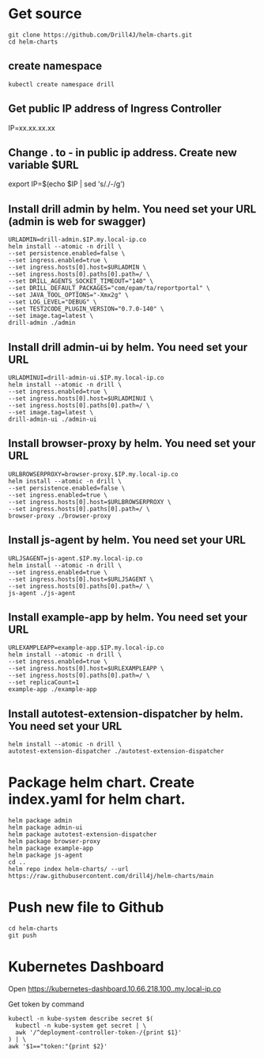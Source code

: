 # Get source
```
git clone https://github.com/Drill4J/helm-charts.git
cd helm-charts
```

## create namespace
```
kubectl create namespace drill
```

## Get public IP address of Ingress Controller
IP=xx.xx.xx.xx
## Change . to - in public ip address. Create new variable $URL
export IP=$(echo $IP | sed 's/\./-/g')

## Install drill admin by helm. You need set your URL (admin is web for swagger)
```
URLADMIN=drill-admin.$IP.my.local-ip.co
helm install --atomic -n drill \
--set persistence.enabled=false \
--set ingress.enabled=true \
--set ingress.hosts[0].host=$URLADMIN \
--set ingress.hosts[0].paths[0].path=/ \
--set DRILL_AGENTS_SOCKET_TIMEOUT="140" \
--set DRILL_DEFAULT_PACKAGES="com/epam/ta/reportportal" \
--set JAVA_TOOL_OPTIONS="-Xmx2g" \
--set LOG_LEVEL="DEBUG" \
--set TEST2CODE_PLUGIN_VERSION="0.7.0-140" \
--set image.tag=latest \
drill-admin ./admin
```

## Install drill admin-ui by helm. You need set your URL
```
URLADMINUI=drill-admin-ui.$IP.my.local-ip.co
helm install --atomic -n drill \
--set ingress.enabled=true \
--set ingress.hosts[0].host=$URLADMINUI \
--set ingress.hosts[0].paths[0].path=/ \
--set image.tag=latest \
drill-admin-ui ./admin-ui
```

## Install browser-proxy by helm. You need set your URL
```
URLBROWSERPROXY=browser-proxy.$IP.my.local-ip.co
helm install --atomic -n drill \
--set persistence.enabled=false \
--set ingress.enabled=true \
--set ingress.hosts[0].host=$URLBROWSERPROXY \
--set ingress.hosts[0].paths[0].path=/ \
browser-proxy ./browser-proxy
```

## Install js-agent by helm. You need set your URL
```
URLJSAGENT=js-agent.$IP.my.local-ip.co
helm install --atomic -n drill \
--set ingress.enabled=true \
--set ingress.hosts[0].host=$URLJSAGENT \
--set ingress.hosts[0].paths[0].path=/ \
js-agent ./js-agent
```

## Install example-app by helm. You need set your URL
```
URLEXAMPLEAPP=example-app.$IP.my.local-ip.co
helm install --atomic -n drill \
--set ingress.enabled=true \
--set ingress.hosts[0].host=$URLEXAMPLEAPP \
--set ingress.hosts[0].paths[0].path=/ \
--set replicaCount=1
example-app ./example-app
```

## Install autotest-extension-dispatcher by helm. You need set your URL
```
helm install --atomic -n drill \
autotest-extension-dispatcher ./autotest-extension-dispatcher
```

# Package helm chart. Create index.yaml for helm chart.
```
helm package admin
helm package admin-ui
helm package autotest-extension-dispatcher
helm package browser-proxy
helm package example-app
helm package js-agent
cd ..
helm repo index helm-charts/ --url https://raw.githubusercontent.com/drill4j/helm-charts/main
``` 

# Push new file to Github
```
cd helm-charts
git push
```

# Kubernetes Dashboard
Open https://kubernetes-dashboard.10.66.218.100..my.local-ip.co

Get token by command
```
kubectl -n kube-system describe secret $(
  kubectl -n kube-system get secret | \
  awk '/^deployment-controller-token-/{print $1}'
) | \
awk '$1=="token:"{print $2}'
```
